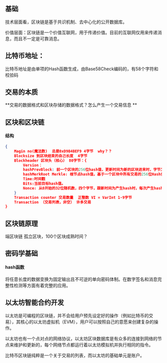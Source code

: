 ## 基础

技术层面看，区块链是基于共识机制、去中心化的公开数据库。

价值层面：区块链是一个价值互联网，用于传递价值。目前的互联网仅用来传递消息，而且不一定是可靠消息。



## 比特币地址：

比特币地址是由单项的Hash函数生成，由Base58Check编码的，有58个字符和校验码



## 交易的本质



**交易的数据格式和区块存储的数据格式？怎么产生一个交易信息 **

## 区块和区块链

#### 结构

```json
{
    Magin no(魔法数)  总是0xD9B4BEF9 4字节  why？？
    Blocksize 到区块结束的自己长度  4字节
    Blockheader 区块头（核心） 80字节：{
        Version： 
    	hashPrevBlock: 前一个区块的256位hash值，更新时间为新的区块进来时，字节为32字节，这是能够连接成区块链的关键
    	hashMerkRoot Merkle: 根节点hash值，基于一个区块中所有交易的256位Hash值，更新时间为接受一个交易时，字节为32字节。区块内包含的很多交易通过Merkle根节点被散列。（需要深入了解）
    	Time:时间戳
    	Bits:当前目标hash值。
    	Nonce: 从0开始的32位随机数，四个字节，跟新时间为产生hash时，每次产生hash时，随机数都要增长？？？why？？？，拥有特点：这个数字是一个答案，具有很难获取，有效答案多个。寻找这个答案的过程就是挖矿。
    }
    Transaction counter 交易数量  正整数 VI = VarInt 1-9字节
    Transaction （交易列表，非空） 许多交易
}
```

## 区块链原理

端区块链  孤立区块，100个区块成熟时间？





## 密码学基础

#### hash函数

将任意长度的数据变换为固定输出且不可逆的单向密码体制。在数字签名和消息完整性检测等方面有着完整的应用。



##  以太坊智能合约开发

以太坊是可编程的区块链，并不会给用户预先设定好的操作（例如比特币的交易），其核心的以太坊虚拟机（EVM），用户可以按照自己的意愿来创建复杂的操作。

以太坊也有一个点对点的网络协议，以太坊区块数据库是有众多的连接到网络的节点来维护和更新的，每个网络节点都运行着以太坊模拟机并执行相同的指令。

比特币区块链纯粹是一个关于交易的列表，而以太坊的基础单元是账户。

